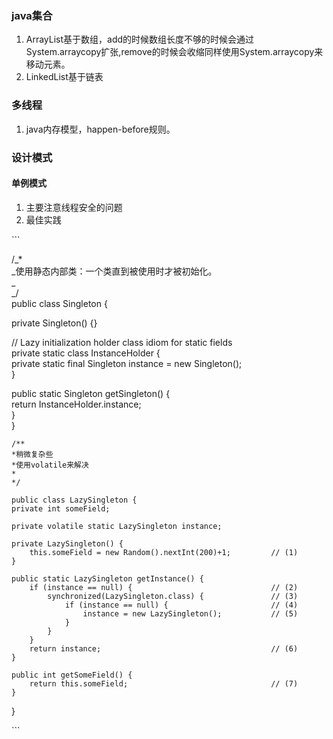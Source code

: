 ### java集合

1. ArrayList基于数组，add的时候数组长度不够的时候会通过System.arraycopy扩张,remove的时候会收缩同样使用System.arraycopy来移动元素。
2. LinkedList基于链表

### 多线程

1. java内存模型，happen-before规则。

### 设计模式

#### 单例模式

1. 主要注意线程安全的问题
2. 最佳实践

  
 \`\`\`

/_\*  
 _使用静态内部类：一个类直到被使用时才被初始化。  
 _  
 _/  
 public class Singleton {

private Singleton\(\) {}

// Lazy initialization holder class idiom for static fields  
   private static class InstanceHolder {  
    private static final Singleton instance = new Singleton\(\);  
   }

public static Singleton getSingleton\(\) {  
     return InstanceHolder.instance;  
   }  
 }

```
/**
*稍微复杂些
*使用volatile来解决
*
*/

public class LazySingleton {  
private int someField;  

private volatile static LazySingleton instance;  

private LazySingleton() {  
    this.someField = new Random().nextInt(200)+1;         // (1)  
}  

public static LazySingleton getInstance() {  
    if (instance == null) {                               // (2)  
        synchronized(LazySingleton.class) {               // (3)  
            if (instance == null) {                       // (4)  
                instance = new LazySingleton();           // (5)  
            }  
        }  
    }  
    return instance;                                      // (6)  
}  

public int getSomeField() {  
    return this.someField;                                // (7)  
}  
```

}

\`\`\`


